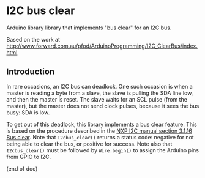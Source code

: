 # I2C bus clear
Arduino library library that implements "bus clear" for an I2C bus.

Based on the work at http://www.forward.com.au/pfod/ArduinoProgramming/I2C_ClearBus/index.html


## Introduction
In rare occasions, an I2C bus can deadlock.
One such occasion is when a master is reading a byte from a slave, 
the slave is pulling the SDA line low, and then the master is reset.
The slave waits for an SCL pulse (from the master), but the master does not send clock pulses, 
because it sees the bus busy: SDA is low.

To get out of this deadlock, this library implements a bus clear feature.
This is based on the procedure described in the 
[NXP I2C manual section 3.1.16 Bus clear](https://www.nxp.com/docs/en/user-guide/UM10204.pdf#page=19).
Note that `I2cbus_clear()` returns a status code: negative for not being able to clear the bus, or positive for success.
Note also that `I2cbus_clear()` must be followed by `Wire.begin()` to assign the Arduino pins from GPIO to I2C.

(end of doc)
